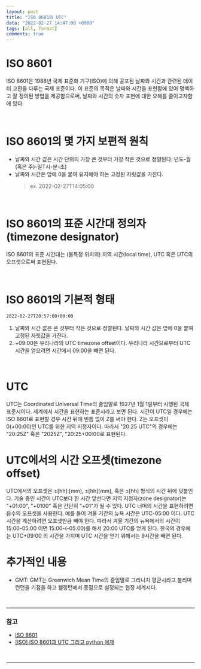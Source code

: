 ```yaml
---
layout: post
title: "ISO 8601와 UTC"
data: "2022-02-27 14:47:00 +0900"
tags: [all, format]
comments: true
---
```


# ISO 8601

ISO 8601은 1988년 국제 표준화 기구(ISO)에 의해 공포된 날짜와 시간과 관련된 데이터 교환을 다루는 국제 표준이다.
이 표준의 목적은 날짜와 시간을 표현함에 있어 명백하고 잘 정의된 방법을 제공함으로써, 날짜와 시간의 숫자 표현에 대한 오해를 줄이고자함에 있다.

<br>

# ISO 8601의 몇 가지 보편적 원칙

- 날짜와 시간 값은 시간 단위의 가장 큰 것부터 가장 작은 것으로 정렬된다: 년도-월(혹은 주)-일T시-분-초)
- 날짜와 시간은 앞에 0을 붙여 유지해야 하는 고정된 자릿값을 가진다.
  > ex. 2022-02-27T14:05:00

<br>

# ISO 8601의 표준 시간대 정의자(timezone designator)

ISO 8601의 표준 시간대는 (불특정 위치의) 지역 시간(local time), UTC 혹은 UTC의 오프셋으로써 표현된다.

<br>

# ISO 8601의 기본적 형태

`2022-02-27T20:57:00+09:00`

1. 날짜와 시간 값은 큰 것부터 작은 것으로 정렬된다. 날짜와 시간 값은 앞에 0을 붙여 고정된 자릿값을 가진다.
2. +09:00은 우리나라의 UTC timezone offset이다. 우리나라 시간으로부터 UTC 시간을 얻으려면 시간에서 09:00을 빼면 된다.

<br>

# UTC

UTC는 Coordinated Universal Time의 줄임말로 1927년 1월 1일부터 시행된 국제 표준시이다. 세계에서 시간을 표현하는 표준시라고 보면 된다.
시간이 UTC일 경우에는 ISO 8601로 표현할 경우 시간 뒤에 빈틈 없이 Z를 써야 한다. Z는 오프셋이 0(+00:00)인 UTC를 위한 지역 지정자이다. 따라서 "20:25 UTC"의 경우에는 "20:25Z" 혹은 "2025Z", "20:25+00:00로 표현된다.
<br>

# UTC에서의 시간 오프셋(timezone offset)

UTC에서의 오프셋은 ±[hh]:[mm], ±[hh][mm], 혹은 ±[hh] 형식의 시간 뒤에 덧붙인다. 기술 중인 시간이 UTC보다 한 시간 앞선다면 지역 지정자(zone designator)는 "+01:00", "+0100" 혹은 간단히 "+01"가 될 수 있다.
UTC 너머의 시간을 표현하려면 음수의 오프셋을 사용한다. 예를 들어 겨울 기간의 뉴욕 시간은 UTC-05:00 이다.
UTC 시간을 계산하려면 오프셋만큼 빼야 한다. 따라서 겨울 기간의 뉴욕에서의 시간이 15:00-05:00 이면 15:00-(-05:00)를 해서 20:00 UTC를 얻게 된다.
한국의 경우에는 UTC+09:00 의 시간을 가지며 UTC 시간을 얻기 위해서는 9시간을 빼면 된다.
<br>

# 추가적인 내용

- GMT: GMT는 Greenwich Mean Time의 줄임말로 그리니치 평균시라고 불리며 런던을 기점을 하고 웰링턴에서 종점으로 설정되는 협정 세계시다.

<br>

---

### 참고

- <a href="https://ko.wikipedia.org/wiki/ISO_8601" target="_blank">ISO 8601</a>
- <a href="https://twpower.github.io/29-iso8601-utc-and-python-example" target="_blank">[ISO] ISO 8601과 UTC 그리고 python 예제</a>

<br>

---

